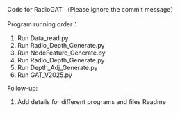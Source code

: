 Code for RadioGAT
（Please ignore the commit message）

Program running order：
1. Run Data_read.py
2. Run Radio_Depth_Generate.py
3. Run NodeFeature_Generate.py
4. Run Radio_Depth_Generate.py
5. Run Depth_Adj_Generate.py
6. Run GAT_V2025.py

Follow-up:
1. Add details for different programs and files Readme
